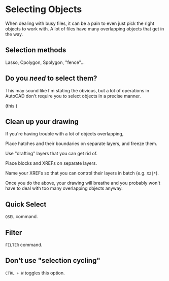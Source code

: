 # Selecting Objects

When dealing with busy files, it can be a pain to even just pick the right objects to work with. A lot of files have many overlapping objects that get in the way.

## Selection methods

Lasso, Cpolygon, Spolygon, "fence"...

## Do you _need_ to select them?

This may sound like I'm stating the obvious, but a lot of operations in AutoCAD don't require you to select objects in a precise manner.

(this )


## Clean up your drawing

If you're having trouble with a lot of objects overlapping, 



Place hatches and their boundaries on separate layers, and freeze them.

Use "drafting" layers that you can get rid of.

Place blocks and XREFs on separate layers.

Name your XREFs so that you can control their layers in batch (e.g. `X2|*`).

Once you do the above, your drawing will breathe and you probably won't have to deal with too many overlapping objects anyway.

## Quick Select

`QSEL` command.

## Filter

`FILTER` command.

## Don't use "selection cycling"

`CTRL + W` toggles this option.
